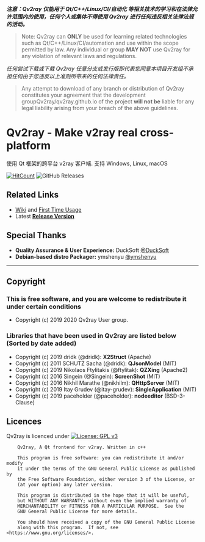 ***注意：Qv2ray 仅能用于 Qt/C++/Linux/CI/自动化 等相关技术的学习和在法律允许范围内的使用，任何个人或集体不得使用 Qv2ray 进行任何违反相关法律法规的活动。***

> Note: Qv2ray can **ONLY** be used for learning related technologies such as Qt/C++/Linux/CI/automation and use within the scope permitted by law. Any individual or group **MAY NOT** use Qv2ray for any violation of relevant laws and regulations.

*任何尝试下载或下载 Qv2ray 任意分支或发行版即代表您同意本项目开发组不承担任何由于您违反以上准则所带来的任何法律责任。*

> Any attempt to download of any branch or distribution of Qv2ray constitutes your agreement that the development groupQv2ray/qv2ray.github.io of the project **will not be** liable for any legal liability arising from your breach of the above guidelines.

# Qv2ray - Make v2ray real cross-platform

使用 Qt 框架的跨平台 v2ray 客户端. 支持 Windows, Linux, macOS

[![HitCount](http://hits.dwyl.io/Qv2ray/Qv2ray.svg)](http://hits.dwyl.io/Qv2ray/Qv2ray) ![GitHub Releases](https://img.shields.io/github/downloads/Qv2ray/Qv2ray/latest/total?style=flat-square)

## Related Links
 - [Wiki](https://github.com/Qv2ray/Qv2ray/wiki) and [First Time Usage](https://github.com/Qv2ray/Qv2ray/wiki/Getting-Started)
 - Latest **[Release Version](https://github.com/Qv2ray/Qv2ray/releases/latest)**

## Special Thanks
- **Quality Assurance & User Experience:** DuckSoft [@DuckSoft](https://github.com/DuckSoft/)
- **Debian-based distro Packager:** ymshenyu [@ymshenyu](https://github.com/ymshenyu)

-------------------------------

## Copyright
### This is free software, and you are welcome to redistribute it under certain conditions
- Copyright (c) 2019 2020 Qv2ray User group.

### Libraries that have been used in Qv2ray are listed below (Sorted by date added)
- Copyright (c) 2019 dridk (@dridk): **X2Struct** (Apache)
- Copyright (c) 2011 SCHUTZ Sacha (@dridk): **QJsonModel** (MIT)
- Copyright (c) 2019 Nikolaos Ftylitakis (@ftylitak): **QZXing** (Apache2)
- Copyright (c) 2016 Singein (@Singein): **ScreenShot** (MIT)
- Copyright (c) 2016 Nikhil Marathe (@nikhilm): **QHttpServer** (MIT)
- Copyright (c) 2019 Itay Grudev (@itay-grudev): **SingleApplication** (MIT)
- Copyright (c) 2019 paceholder (@paceholder): **nodeeditor** (BSD-3-Clause)

## Licences

Qv2ray is licenced under [![License: GPL v3](https://img.shields.io/badge/License-GPL%20v3-blue.svg)](https://www.gnu.org/licenses/gpl-3.0) 

```
    Qv2ray, A Qt frontend for v2ray. Written in c++

    This program is free software: you can redistribute it and/or modify
    it under the terms of the GNU General Public License as published by
    the Free Software Foundation, either version 3 of the License, or
    (at your option) any later version.

    This program is distributed in the hope that it will be useful,
    but WITHOUT ANY WARRANTY; without even the implied warranty of
    MERCHANTABILITY or FITNESS FOR A PARTICULAR PURPOSE.  See the
    GNU General Public License for more details.

    You should have received a copy of the GNU General Public License
    along with this program.  If not, see <https://www.gnu.org/licenses/>.
```
